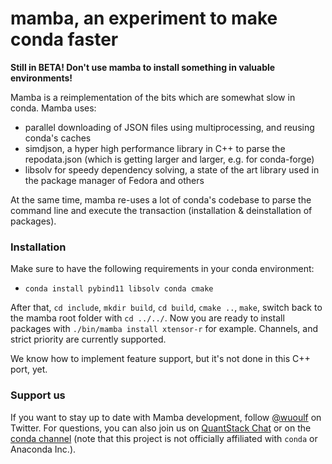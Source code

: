 # mamba, an experiment to make conda faster

**Still in BETA! Don't use mamba to install something in valuable environments!** 

Mamba is a reimplementation of the bits which are somewhat slow in conda. Mamba uses:

- parallel downloading of JSON files using multiprocessing, and reusing conda's caches
- simdjson, a hyper high performance library in C++ to parse the repodata.json (which is getting larger and larger, e.g. for conda-forge)
- libsolv for speedy dependency solving, a state of the art library used in the package manager of Fedora and others

At the same time, mamba re-uses a lot of conda's codebase to parse the command line and execute the transaction (installation & deinstallation of packages).

### Installation

Make sure to have the following requirements in your conda environment:

- `conda install pybind11 libsolv conda cmake`


After that, `cd include`, `mkdir build`, `cd build`, `cmake ..`, `make`, switch back to the mamba root folder with `cd ../../`.
Now you are ready to install packages with `./bin/mamba install xtensor-r` for example.
Channels, and strict priority are currently supported.

We know how to implement feature support, but it's not done in this C++ port, yet.

### Support us

If you want to stay up to date with Mamba development, follow [@wuoulf](https://twitter.com/wuoulf) on Twitter.
For questions, you can also join us on [QuantStack Chat](https://gitter.im/QuantStack/Lobby) or on the [conda channel](https://gitter.im/conda/conda) (note that this project is not officially affiliated with `conda` or Anaconda Inc.).


